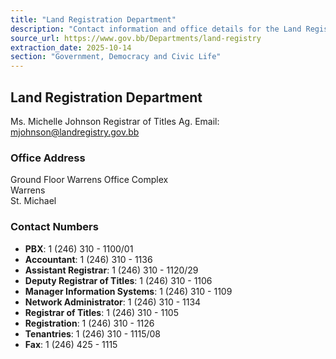```yaml
---
title: "Land Registration Department"
description: "Contact information and office details for the Land Registration Department in Barbados."
source_url: https://www.gov.bb/Departments/land-registry
extraction_date: 2025-10-14
section: "Government, Democracy and Civic Life"
---
```


## Land Registration Department

Ms. Michelle Johnson
Registrar of Titles Ag.
Email: [mjohnson@landregistry.gov.bb](mailto:mjohnson@landregistry.gov.bb)

### Office Address

Ground Floor Warrens Office Complex  
Warrens  
St. Michael

### Contact Numbers

*   **PBX**: 1 (246) 310 - 1100/01
*   **Accountant**: 1 (246) 310 - 1136
*   **Assistant Registrar**: 1 (246) 310 - 1120/29
*   **Deputy Registrar of Titles**: 1 (246) 310 - 1106
*   **Manager Information Systems**: 1 (246) 310 - 1109
*   **Network Administrator**: 1 (246) 310 - 1134
*   **Registrar of Titles**: 1 (246) 310 - 1105
*   **Registration**: 1 (246) 310 - 1126
*   **Tenantries**: 1 (246) 310 - 1115/08
*   **Fax**: 1 (246) 425 - 1115
```